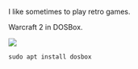 I like sometimes to play retro games.

Warcraft 2 in DOSBox.

<img src="https://skandyns.github.io/img/war2.png"/>

```
sudo apt install dosbox
```
